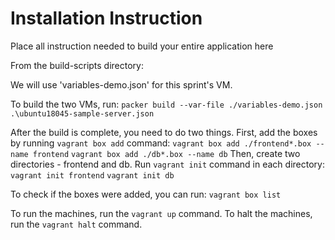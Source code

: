# Installation Instruction

Place all instruction needed to build your entire application here

From the build-scripts directory:

We will use 'variables-demo.json' for this sprint's VM.

To build the two VMs, run:
`packer build --var-file ./variables-demo.json .\ubuntu18045-sample-server.json`

After the build is complete, you need to do two things.
First, add the boxes by running `vagrant box add` command:
`vagrant box add ./frontend*.box --name frontend`
`vagrant box add ./db*.box --name db`
Then, create two directories - frontend and db. Run `vagrant init` command in each directory:
`vagrant init frontend`
`vagrant init db`

To check if the boxes were added, you can run:
`vagrant box list`

To run the machines, run the `vagrant up` command.
To halt the machines, run the `vagrant halt` command.